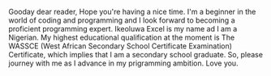 Gooday dear reader,
Hope you're having a nice time. I'm a beginner in the world of coding and programming and I look forward to becoming a proficient programming expert.
Ikeoluwa Excel is my name ad I am a Nigerian. My highest educational qualification at the moment is The WASSCE (West African  Secondary School Certificate Examination) Certificate, which implies that I am a secondary school graduate.
So, please journey with me as I advance in my prigramming  ambition.
                                                                 Love you.
